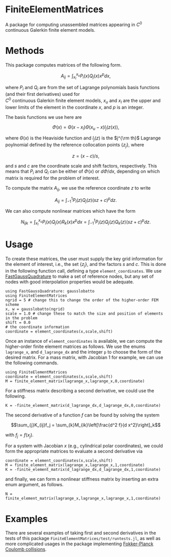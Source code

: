 # FiniteElementMatrices

A package for computing unassembled matrices appearing in $`C^0`$ continuous Galerkin
finite element models.

# Methods

This package computes matrices of the following form.
```math
A_{ij} = \int^{x_u}_{x_l} P_i(x) Q_j(x) x^p d x,
```
where $`P_i`$ and $`Q_i`$ are from the set of Lagrange polynomials basis
functions (and their first derivatives) used for  
$`C^0`$ continuous Galerkin
finite element models, $`x_u`$ and $`x_l`$
are the upper and lower limits of the element in the
coordinate $`x`$, and $`p`$ is an integer.

The basis functions we use here are 
```math
\Phi(x) = \Theta(x-x_l)\Theta(x_u - x)l_j(z(x)),
```
where $`\Theta(x)`$ is the Heaviside function and $`l_j(z)`$
is the $`j^{\rm th}`$ Lagrange poylnomial defined by the reference collocation points $`\{z_j\}`$, where
```math
 z = (x - c)/s,
```
and $`s`$ and $`c`$ are the coordinate scale and shift factors,
respectively. This means that $`P_i`$ and $`Q_i`$ can be either
of $`\Phi(x)`$ or $`d\Phi/dx`$, depending on which matrix
is required for the problem of interest.

To compute the matrix $`A_{ij}`$, we use the reference coordinate
$`z`$ to write
```math
A_{ij} = \int^{1}_{-1} P_i(z) Q_j(z) (s z + c)^p d z. 
```
We can also compute nonlinear matrices which have the form
```math
N_{ijk} = \int^{x_u}_{x_l} P_i(x) Q_j(x) R_k(x) x^p d x = \int^{1}_{-1} P_i(z) Q_j(z) Q_k(z) (s z + c)^p d z.
```

# Usage

To create these matrices, the user must supply the key grid
information for the element of interest, i.e., the set
$`\{z_j\}`$, and the factors $`s`$ and $`c`$.
This is done in the following function call, defining a 
type `element_coordinates`. We use [FastGaussQuadrature](https://juliaapproximation.github.io/FastGaussQuadrature.jl/stable/)
to make a set of reference nodes, but any set of nodes with good
interpolation properties would be adequate.
```
using FastGaussQuadrature: gausslobatto
using FiniteElementMatrices
ngrid = 5 # change this to change the order of the higher-order FEM scheme
x, w = gausslobatto(ngrid)
scale = 1.0 # change these to match the size and position of elements in the problem
shift = 0.0
# the coordinate information
coordinate = element_coordinates(x,scale,shift)
```
Once an instance of `element_coordinates` is available, 
we can compute the higher-order finite element matrices
as follows. We use the enums
`lagrange_x`, and `d_lagrange_dx` and the integer `p` to choose the form of the desired matrix. For a mass matrix, with
Jacobian $`1`$ for example,
we can use the following commands.
```
using FiniteElementMatrices
coordinate = element_coordinates(x,scale,shift)
M = finite_element_matrix(lagrange_x,lagrange_x,0,coordinate)    
```
For a stiffness matrix describing a second derivative, we could
use the following.
```
K = -finite_element_matrix(d_lagrange_dx,d_lagrange_dx,0,coordinate)    
```
The second derivative of a function $`f`$ can be found by solving the system
```math
\sum_{j}K_{ij}f_j = \sum_{k}M_{ik}\left[\frac{d^2 f}{d x^2}\right]_k
```
with $`f_j=f(x_j)`$.

For a system with Jacobian $`x`$ (e.g., cylindrical polar coordinates), we could form the appropriate matrices to evaluate
a second derivative via
```
coordinate = element_coordinates(x,scale,shift)
M = finite_element_matrix(lagrange_x,lagrange_x,1,coordinate)    
K = -finite_element_matrix(d_lagrange_dx,d_lagrange_dx,1,coordinate)
```
and finally, we can form a nonlinear stiffness matrix by inserting an extra enum argument, as follows.
```
N = finite_element_matrix(lagrange_x,lagrange_x,lagrange_x,1,coordinate)    
```

# Examples

There are several examples of taking first and second derivatives
in the tests of this package `FiniteElementMatrices/test/runtests.jl`, as well as more complicated usages in the package
implementing [Fokker-Planck Coulomb collisions](https://github.com/moment-kinetics/FokkerPlanck).